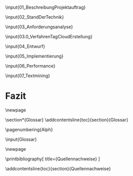 
<!-- 1. -->
\input{01_BeschreibungProjektauftrag}

\input{02_StandDerTechnik}
<!-- 
Filter des ERP-Systems
Entwicklungsvoraussetzungen
-->

\input{03_Anforderungsanalyse}
<!--
Prinzipskizzen
Anforderungen
Entwurf der GUI zur Eingabe von Tags
Algorithmus Pseudocode & Fallbeispiele
-->

\input{03.0_VerfahrenTagCloudErstellung}

\input{04_Entwurf}

\input{05_Implementierung}
<!-- PPsn -->

\input{06_Performance}

\input{07_Textmining}

# Fazit
<!-- todo -->

\newpage

\section*{Glossar}
\addcontentsline{toc}{section}{Glossar}

\pagenumbering{Alph}

\input{Glossar}

\newpage

\printbibliography[
	title={Quellennachweise}
]

\addcontentsline{toc}{section}{Quellennachweise}
